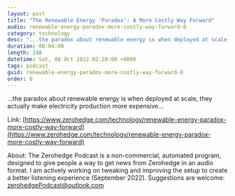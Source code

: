 ```yaml
---
layout: post
title: "The Renewable Energy 'Paradox': A More Costly Way Forward"
audio: renewable-energy-paradox-more-costly-way-forward-0
category: technology
desc: "...the paradox about renewable energy is when deployed at scale, they actually make electricity production more expensive..."
duration: 00:04:08
length: 248
datetime: Sat, 08 Oct 2022 02:20:00 +0000
tags: podcast
guid: renewable-energy-paradox-more-costly-way-forward-0
order: 0
---
```

...the paradox about renewable energy is when deployed at scale, they actually make electricity production more expensive...

Link: [https://www.zerohedge.com/technology/renewable-energy-paradox-more-costly-way-forward](https://www.zerohedge.com/technology/renewable-energy-paradox-more-costly-way-forward)

About: The Zerohedge Podcast is a non-commercial, automated program, designed to give people a way to get news from Zerohedge in an audio format.  I am actively working on tweaking and improving the setup to create a better listening experience (September 2022).  Suggestions are welcome: [zerohedgePodcast@outlook.com](mailto:zerohedgePodcast@outlook.com)